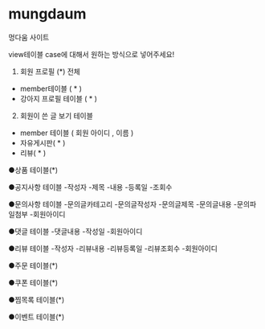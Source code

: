 # mungdaum
멍다움 사이트

view테이블 case에 대해서 원하는 방식으로 넣어주세요!
1) 회원 프로필                 (*) 전체
  - member테이블 ( * )
  - 강아지 프로필 테이블 ( * )
2) 회원이 쓴 글 보기 테이블
  - member 테이블 ( 회원 아이디 , 이름 )
  - 자유게시판( * )
  - 리뷰( * )

●상품 테이블(*)

●공지사항 테이블
    -작성자
    -제목
    -내용
    -등록일
    -조회수

●문의사항 테이블
   -문의글카테고리
   -문의글작성자
   -문의글제목
   -문의글내용
   -문의파일첨부
   -회원아이디

●댓글 테이블
   -댓글내용
   -작성일
   -회원아이디

●리뷰 테이블
   -작성자
   -리뷰내용
   -리뷰등록일
   -리뷰조회수
   -회원아이디

●주문 테이블(*)

●쿠폰 테이블(*)

●찜목록 테이블(*)

●이벤트 테이블(*)
